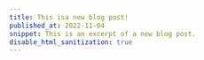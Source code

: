 ```yaml
---
title: This isa new blog post!
published_at: 2022-11-04
snippet: This is an excerpt of a new blog post.
disable_html_sanitization: true
---
```

